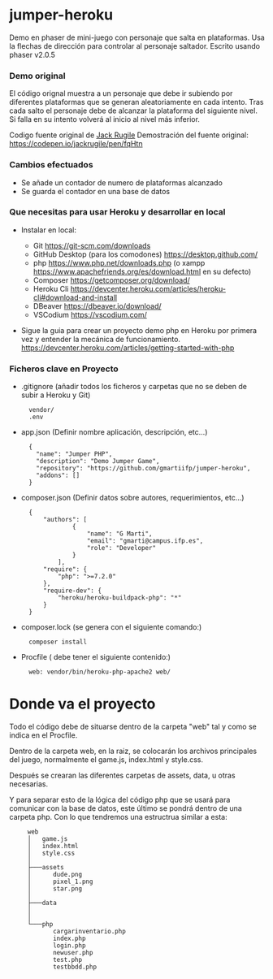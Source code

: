 # jumper-heroku
Demo en phaser de mini-juego con personaje que salta en plataformas.
Usa la flechas de dirección para controlar al personaje saltador.
Escrito usando phaser v2.0.5  


### Demo original
El código orignal muestra a un personaje que debe ir subiendo por diferentes plataformas que se generan aleatoriamente en cada intento.
Tras cada salto el personaje debe de alcanzar la plataforma del siguiente nivel. Si falla en su intento volverá al inicio al nivel más inferior.

Codigo fuente original de [Jack Rugile](https://codepen.io/jackrugile) 
Demostración del fuente original: https://codepen.io/jackrugile/pen/fqHtn


### Cambios efectuados
  * Se añade un contador de numero de plataformas alcanzado
  * Se guarda el contador en una base de datos
  

### Que necesitas para usar Heroku y desarrollar en local

* Instalar en local:
	- Git https://git-scm.com/downloads
	- GitHub Desktop (para los comodones) https://desktop.github.com/
	- php https://www.php.net/downloads.php (o xampp https://www.apachefriends.org/es/download.html en su defecto)
	- Composer https://getcomposer.org/download/
	- Heroku Cli https://devcenter.heroku.com/articles/heroku-cli#download-and-install
	- DBeaver https://dbeaver.io/download/
	- VSCodium https://vscodium.com/
	
* Sigue la guia para crear un proyecto demo php en Heroku por primera vez y entender la mecánica de funcionamiento. https://devcenter.heroku.com/articles/getting-started-with-php

### Ficheros clave en Proyecto

* .gitignore (añadir todos los ficheros y carpetas que no se deben de subir a Heroku y Git)

		vendor/
		.env

* app.json (Definir nombre aplicación, descripción, etc...)

		{
		  "name": "Jumper PHP",
		  "description": "Demo Jumper Game",
		  "repository": "https://github.com/gmartiifp/jumper-heroku",
		  "addons": []
		}
	
* composer.json (Definir datos sobre autores, requerimientos, etc...)

		{
			"authors": [
					{
						"name": "G Marti",
						"email": "gmarti@campus.ifp.es",
						"role": "Developer"
					}
				], 
			"require": {
				"php": ">=7.2.0"
			},
			"require-dev": {
				"heroku/heroku-buildpack-php": "*"
			}
		}
		
* composer.lock (se genera con el siguiente comando:)

		composer install
		
* Procfile ( debe tener el siguiente contenido:)

		web: vendor/bin/heroku-php-apache2 web/


# Donde va el proyecto

Todo el código debe de situarse dentro de la carpeta "web" tal y como se indica en el Procfile.

Dentro de la carpeta web, en la raiz, se colocarán los archivos principales del juego, normalmente el game.js, index.html y style.css.

Después se crearan las diferentes carpetas de assets, data, u otras necesarias.

Y para separar esto de la lógica del código php que se usará para comunicar con la base de datos, este último se pondrá dentro de una carpeta php. Con lo que tendremos una estructrua similar a esta:

		 web
		 │   game.js
		 │   index.html
		 │   style.css
		 │
		 ├───assets
		 │      dude.png
		 │      pixel_1.png
		 │      star.png
		 │
		 ├───data
		 │
		 │
		 └───php
				cargarinventario.php
				index.php
				login.php
				newuser.php
				test.php
				testbbdd.php